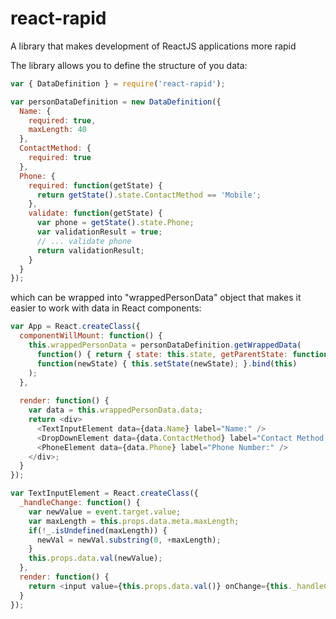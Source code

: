 # react-rapid
A library that makes development of ReactJS applications more rapid

The library allows you to define the structure of you data:
```javascript
var { DataDefinition } = require('react-rapid');

var personDataDefinition = new DataDefinition({
  Name: {
    required: true,
    maxLength: 40
  },
  ContactMethod: {
    required: true
  },
  Phone: {
    required: function(getState) {
      return getState().state.ContactMethod == 'Mobile';
    },
    validate: function(getState) {
      var phone = getState().state.Phone;
      var validationResult = true;
      // ... validate phone
      return validationResult;
    }
  }
});
```

which can be wrapped into "wrappedPersonData" object that makes it easier to work with data in React components:

```javascript
var App = React.createClass({
  componentWillMount: function() {
    this.wrappedPersonData = personDataDefinition.getWrappedData(
      function() { return { state: this.state, getParentState: function() { return null; } }; }.bind(this),
      function(newState) { this.setState(newState); }.bind(this)
    );
  },
  
  render: function() {
    var data = this.wrappedPersonData.data;
    return <div>
      <TextInputElement data={data.Name} label="Name:" />
      <DropDownElement data={data.ContactMethod} label="Contact Method:" />
      <PhoneElement data={data.Phone} label="Phone Number:" />
    </div>;
  }
});

var TextInputElement = React.createClass({
  _handleChange: function() {
    var newValue = event.target.value;
    var maxLength = this.props.data.meta.maxLength;
    if(!_.isUndefined(maxLength)) {
      newVal = newVal.substring(0, +maxLength);
    }
    this.props.data.val(newValue);
  },
  render: function() {
    return <input value={this.props.data.val()} onChange={this._handleChange} />;
  }
});

```
